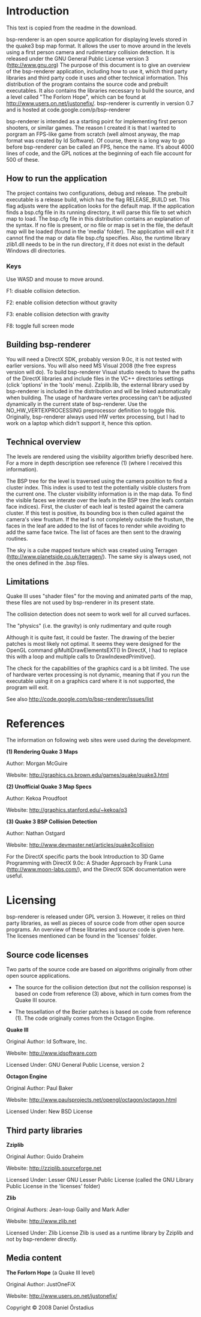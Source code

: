 # Introduction #

This text is copied from the readme in the download.


bsp-renderer is an open source application for displaying levels stored in the quake3 bsp map format. It allows the user to move around in the levels using a first person camera and rudimentary collision detection. It is released under the GNU General Public License version 3 (http://www.gnu.org) The purpose of this document is to give an overview of the bsp-renderer application, including how to use it, which third party libraries and third party code it uses and other technical information. This distribution of the program contains the source code and prebuilt executables. It also contains the libraries necessary to build the source, and a level called "The Forlorn Hope", which can be found at http://www.users.on.net/justonefix/. bsp-renderer is currently in version 0.7 and is hosted at code.google.com/p/bsp-renderer


bsp-renderer is intended as a starting point for implementing first person shooters, or similar games. The reason I created it is that I wanted to porgram an FPS-like game from scratch (well almost anyway, the map format was created by Id Software). Of course, there is a long way to go before bsp-renderer can be called an FPS, hence the name. It's about 4000 lines of code, and the GPL notices at the beginning of each file account for 500 of these.


## How to run the application ##

The project contains two configurations, debug and release. The prebuilt executable is a release build, which has the flag RELEASE\_BUILD set. This flag adjusts were the application looks for the default map. If the application finds a bsp.cfg file in its running directory, it will parse this file to set which map to load. The bsp.cfg file in this distribution contains an explanation of the syntax. If no file is present, or no file or map is set in the file, the default map will be loaded (found in the 'media' folder). The application will exit if it cannot find the map or data file bsp.cfg specifies. Also, the runtime library zlib1.dll needs to be in the run directory, if it does not exist in the default Windows dll directories.


### Keys ###

Use WASD and mouse to move around.

F1: disable collision detection.

F2: enable collision detection without gravity

F3: enable collision detection with gravity

F8: toggle full screen mode

## Building bsp-renderer ##

You will need a DirectX SDK, probably version 9.0c, it is not tested with earlier versions. You will also need MS Visual 2008 (the free express version will do). To build bsp-renderer Visual studio needs to have the paths of the DirectX libraries and include files in the VC++ directories settings (click 'options' in the 'tools' menu). Zziplib.lib, the external library used by bsp-renderer is included in the distribution and will be linked automatically when building. The usage of hardware vertex processing can't be adjusted dynamically in the current state of bsp-renderer. Use the NO\_HW\_VERTEXPROCESSING preprocessor definition to toggle this. Originally, bsp-renderer always used HW vertex processing, but I had to work on a laptop which didn't support it, hence this option.

## Technical overview ##
The levels are rendered using the visibility algorithm briefly described here. For a more in depth description see reference (1) (where I received this information).

The BSP tree for the level is traversed using the camera position to find a cluster index. This index is used to test the potentially visible clusters from the current one. The cluster visibility information is in the map data. To find the visible faces we interate over the leafs in the BSP tree (the leafs contain face indices). First, the cluster of each leaf is tested against the camera cluster. If this test is positive, its bounding box is then culled against the camera's view frustum. If the leaf is not completely outside the frustum, the faces in the leaf are added to the list of faces to render while avoiding to add the same face twice. The list of faces are then sent to the drawing routines.

The sky is a cube mapped texture which was created using Terragen (http://www.planetside.co.uk/terragen/). The same sky is always used, not the ones defined in the .bsp files.

## Limitations ##

Quake III uses "shader files" for the moving and animated parts of the map, these files are not used by bsp-renderer in its present state.

The collision detection does not seem to work well for all curved surfaces.

The "physics" (i.e. the gravity) is only rudimentary and quite rough

Although it is quite fast, it could be faster. The drawing of the bezier patches is most likely not optimal. It seems they were designed for the OpenGL command glMultiDrawElementsEXT() In DirectX, I had to replace this with a loop and multiple calls to DrawIndexedPrimitive().

The check for the capabilities of the graphics card is a bit limited. The use of hardware vertex processing is not dynamic, meaning that if you run the executable using it on a graphics card where it is not supported, the program will exit.

See also http://code.google.com/p/bsp-renderer/issues/list

# References #

The information on following web sites were used during the development.

**(1) Rendering Quake 3 Maps**

Author: Morgan McGuire

Website: http://graphics.cs.brown.edu/games/quake/quake3.html

**(2) Unofficial Quake 3 Map Specs**

Author: Kekoa Proudfoot

Website: http://graphics.stanford.edu/~kekoa/q3

**(3) Quake 3 BSP Collision Detection**

Author: Nathan Ostgard

Website: http://www.devmaster.net/articles/quake3collision

For the DirectX specific parts the book Introduction to 3D Game Programming with DirectX 9.0c: A Shader Approach by Frank Luna (http://www.moon-labs.com/), and the DirectX SDK documentation were useful.

# Licensing #

bsp-renderer is released under GPL version 3. However, it relies on third party libraries, as well as pieces of source code from other open source programs. An overview of these libraries and source code is given here. The licenses mentioned can be found in the 'licenses' folder.

## Source code licenses ##

Two parts of the source code are based on algorithms originally from other open source applications.

- The source for the collision detection (but not the collision response) is based on code from reference (3) above, which in turn comes from the Quake III source.

- The tessellation of the Bezier patches is based on code from reference (1). The code originally comes from the Octagon Engine.

**Quake III**

Original Author: Id Software, Inc.

Website: http://www.idsoftware.com

Licensed Under: GNU General Public License, version 2

**Octagon Engine**

Original Author: Paul Baker

Website: http://www.paulsprojects.net/opengl/octagon/octagon.html

Licensed Under: New BSD License

## Third party libraries ##

**Zziplib**

Original Author: Guido Draheim

Website: http://zziplib.sourceforge.net

Licensed Under: Lesser GNU Lesser Public License (called the GNU Library Public License in the 'licenses' folder)

**Zlib**

Original Authors: Jean-loup Gailly and Mark Adler

Website: http://www.zlib.net

Licensed Under: Zlib License
Zlib is used as a runtime library by Zziplib and not by bsp-renderer directly.

## Media content ##

**The Forlorn Hope** (a Quake III level)

Original Author: JustOneFiX

Website: http://www.users.on.net/justonefix/






Copyright © 2008 Daniel Örstadius